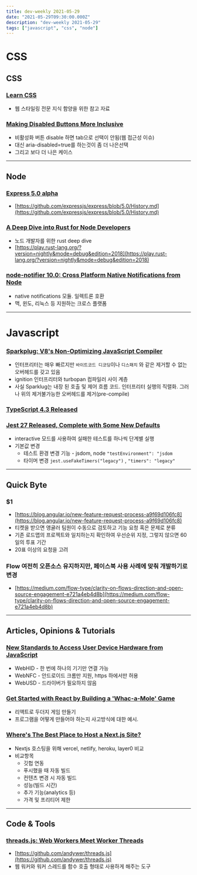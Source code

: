 ```yaml
---
title: dev-weekly 2021-05-29
date: "2021-05-29T09:30:00.000Z"
description: "dev-weekly 2021-05-29"
tags: ["javascript", "css", "node"]
---
```


# CSS

## CSS

### **[Learn CSS](https://web.dev/learn/css)**

- 웹 스타일링 전문 지식 함양을 위한 참고 자료

### **[Making Disabled Buttons More Inclusive](https://css-tricks.com/making-disabled-buttons-more-inclusive)**

- 비활성화 버튼 disable 하면 tab으로 선택이 안됨(웹 접근성 이슈)
- 대신 aria-disabled=true를 하는것이 좀 더 나은선택
- 그리고 보다 더 나은 케이스

---

## Node

### **[Express 5.0 alpha](https://expressjs.com/en/5x/api.html)**

- [https://github.com/expressjs/express/blob/5.0/History.md](https://github.com/expressjs/express/blob/5.0/History.md)

### **[A Deep Dive into Rust for Node Developers](https://itnext.io/deep-dive-into-rust-for-node-js-developers-5faace6dc71f)**

- 노드 개발자를 위한 rust deep dive
- [https://play.rust-lang.org/?version=nightly&mode=debug&edition=2018](https://play.rust-lang.org/?version=nightly&mode=debug&edition=2018)

### **[node-notifier 10.0: Cross Platform Native Notifications from Node](https://github.com/mikaelbr/node-notifier)**

- native notifications 모듈. 일렉트론 호환
- 맥, 윈도, 리눅스 등 지원하는 크로스 플랫폼

---

# Javascript

### **[Sparkplug: V8's Non-Optimizing JavaScript Compiler](https://v8.dev/blog/sparkplug)**

- 인터프리터는 매우 빠르지만 `바이트코드 디코딩`이나 `디스패치` 와 같은 제거할 수 없는 오버헤드를 갖고 있음
- ignition 인터프리터와 turbopan 컴파일러 사이 계층
- 사실 Sparklug는 내장 된 호출 및 제어 흐름 코드. 인터프리터 실행의 직렬화. 그러나 위의 제거불가능한 오버헤드를 제거(pre-compile)

### **[TypeScript 4.3 Released](https://devblogs.microsoft.com/typescript/announcing-typescript-4-3/)**

### **[Jest 27 Released, Complete with Some New Defaults](https://jestjs.io/blog/2021/05/25/jest-27)**

- interactive 모드를 사용하여 실패한 테스트를 하나씩 단계별 실행
- 기본값 변경
    - 테스트 환경 변경 기능 - jsdom, node `"testEnvironment": "jsdom`
    - 타이머 변경 `jest.useFakeTimers("legacy")` , `"timers": "legacy"`

---

## Quick Byte

### **$1**

- [https://blog.angular.io/new-feature-request-process-a9f69d106fc8](https://blog.angular.io/new-feature-request-process-a9f69d106fc8)
- 티켓을 받으면 앵귤러 팀원이 수동으로 검토하고 기능 요청 혹은 문제로 분류
- 기존 로드맵의 프로젝트와 일치하는지 확인하여 우선순위 지정, 그렇지 않으면 60일의 투표 기간
- 20표 이상의 요청을 고려

### **Flow 여전히 오픈소스 유지하지만, 페이스북 사용 사례에 맞춰 개발하기로 변경**

- [https://medium.com/flow-type/clarity-on-flows-direction-and-open-source-engagement-e721a4eb4d8b](https://medium.com/flow-type/clarity-on-flows-direction-and-open-source-engagement-e721a4eb4d8b)

---

## Articles, Opinions & Tutorials

### **[New Standards to Access User Device Hardware from JavaScript](https://blog.bitsrc.io/new-standards-to-access-user-device-hardware-using-javascript-86b0c156dd3d)**

- WebHID - 한 번에 하나의 기기만 연결 가능
- WebNFC - 안드로이드 크롬만 지원, https 하에서만 허용
- WebUSD - 드라이버가 필요하지 않음

### **[Get Started with React by Building a 'Whac-a-Mole' Game](https://www.smashingmagazine.com/2021/05/get-started-whac-a-mole-react-game/)**

- 리액트로 두더지 게임 만들기
- 프로그램을 어떻게 만들어야 하는지 사고방식에 대한 예시.

### **[Where's The Best Place to Host a Next.js Site?](https://kontent.ai/blog/comparison-of-jamstack-hosting-platforms-for-next-js)**

- Nextjs 호스팅을 위해 vercel, netlify, heroku, layer0 비교
- 비교항목
    - 깃헙 연동
    - 푸시했을 때 자동 빌드
    - 컨텐츠 변경 시 자동 빌드
    - 성능(빌드 시간)
    - 추가 기능(analytics 등)
    - 가격 및 프리티어 제한

---

## Code & Tools

### **[threads.js: Web Workers Meet Worker Threads](https://threads.js.org/)**

- [https://github.com/andywer/threads.js](https://github.com/andywer/threads.js)
- 웹 워커와 워커 스레드를 함수 호출 형태로 사용하게 해주는 도구